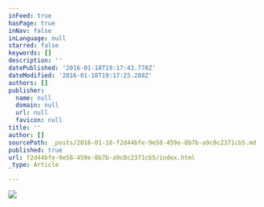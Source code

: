 ```yaml
---
inFeed: true
hasPage: true
inNav: false
inLanguage: null
starred: false
keywords: []
description: ''
datePublished: '2016-01-18T19:17:43.778Z'
dateModified: '2016-01-18T19:17:25.288Z'
authors: []
publisher:
  name: null
  domain: null
  url: null
  favicon: null
title: ''
author: []
sourcePath: _posts/2016-01-18-f2d44bfe-9e58-459e-8b7b-a9c0c2371cb5.md
published: true
url: f2d44bfe-9e58-459e-8b7b-a9c0c2371cb5/index.html
_type: Article

---
```

![](https://the-grid-user-content.s3-us-west-2.amazonaws.com/152ceec9-2d44-4def-b043-c1bf708135bf.JPG)
